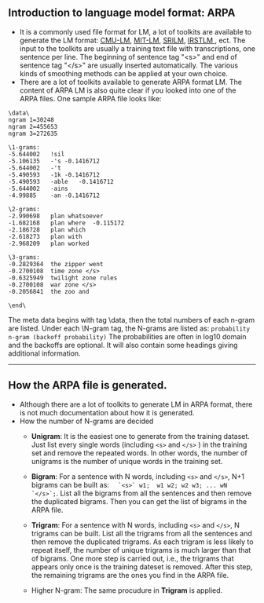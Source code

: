 ## Introduction to language model format:  ARPA
 * It is a commonly used file format for LM, a lot of toolkits are available to generate the LM format: <a href='http://www.speech.cs.cmu.edu/SLM/toolkit.html'> CMU-LM</a>, <a href='http://projects.csail.mit.edu/cgi-bin/wiki/view/SLS/MITLMTutorial'> MIT-LM</a>, <a href='http://www.speech.sri.com/projects/srilm/'> SRILM</a>, <a href='https://hlt.fbk.eu/technologies/irstlm-irst-language-modelling-toolkit'> IRSTLM </a>, ect. The input to the toolkits are usually a training text file with transcriptions, one sentence per line. The beginning of sentence tag "\<s>" and end of sentence tag "\</s>" are usually inserted automatically. The various kinds of smoothing methods can be applied at your own choice. 
 * There are a lot of toolkits available to generate ARPA format LM. The content of ARPA LM is also quite clear if you looked into one of the ARPA files. One sample ARPA file looks like:

```
\data\
ngram 1=30248
ngram 2=455653
ngram 3=272635

\1-grams:
-5.644002	!sil
-5.106135	-'s	-0.1416712
-5.644002	-'t
-5.490593	-1k	-0.1416712
-5.490593	-able	-0.1416712
-5.644002	-ains
-4.99885	-an	-0.1416712

\2-grams:
-2.990698	plan whatsoever
-1.682168	plan where	-0.115172
-2.186728	plan which
-2.618273	plan with
-2.968209	plan worked

\3-grams:
-0.2829364	the zipper went
-0.2700108	time zone </s>
-0.6325949	twilight zone rules
-0.2700108	war zone </s>
-0.2056841	the zoo and

\end\
```

The meta data begins with tag \data\, then the total numbers of each n-gram are listed. Under each \N-gram tag, the N-grams are listed as:
`probability n-gram (backoff probability)`
The probabilities are often in log10 domain and the backoffs are optional. It will also contain some headings giving additional information.
 
 ---
 
## How the ARPA file is generated. 
 * Although there are a lot of toolkits to generate LM in ARPA format, there is not much documentation about how it is generated.
 * How the number of N-grams are decided
   - **Unigram**: It is the easiest one to generate from the training dataset. Just list every single words (including `<s>` and `</s>` ) in the training set and remove the repeated words. In other words, the number of unigrams is the number of unique words in the training set. 
   
   - **Bigram**: For a sentence with N words, including `<s>` and `</s>`, N+1 bigrams can be built as:
``   `<s>` w1;  w1 w2; w2 w3; ... wN `</s>`; ``. 
List all the bigrams from all the sentences and then remove the duplicated bigrams. Then you can get the list of bigrams in the ARPA file.
   - **Trigram**: For a sentence with N words, including `<s>` and `</s>`, N trigrams can be built. List all the trigrams from all the sentences and then remove the duplicated trigrams. As each trigram is less likely to repeat itself, the number of unique trigrams is much larger than that of bigrams. One more step is carried out, i.e., the trigrams that appears only once is the training dateset is removed. After this step, the remaining trigrams are the ones you find in the ARPA file. 
   - Higher N-gram: The same procudure in **Trigram** is applied.
